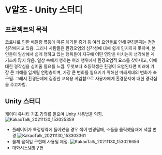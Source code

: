 # V알조 - Unity 스터디
프로젝트의 목적
--
코로나로 인한 배달량 폭등에 따른 폐기물 증가 등 여러 요인들로 인해 환경문제는 점점 심각해지고 있음. 그러나 사람들은 환경오염의 심각성에 대해 쉽게 인지하지 못하며, 본인들이 일상에서 쉽게 행하고 있는 행위들이 지구에 어떤 영향을 미치는지 생각해볼 계기조차 많지 않음. 일상 속에서 행하는 여러 행위에서 환경오염적 요소를 찾아내고, 이에 대한 경각심을 심어줄 필요를 느낌.
무엇보다 초등학생은 환경이 오염된다면 미래에 가장 큰 피해를 입게될 연령층이며, 가장 큰 변화를 일으키기 위해선 미래세대의 변화가 촉구됨. 그래서 환경문제에 집중한 교육용 게임함으로 사용자에게 환경문제에 대한 경각심을 주고자함.

Unity 스터디
--
케이디 유니티 기초 강의를 들으며 Unity 사용법을 익힘.
![KakaoTalk_20211130_153025359](https://user-images.githubusercontent.com/68942045/144184862-59723404-623c-459d-8532-617bcbf3fab3.gif)
- 플레이어가 특정영역에 들어왔을 경우 색이 변경될때, 소품을 클릭했을때에 색깔 변경
![KakaoTalk_20211130_153303361](https://user-images.githubusercontent.com/68942045/144185100-fb95eb65-0e02-4d48-b17f-3b422ead1f18.gif)
- 물체 움직임 구현때 사용될 예정.
![KakaoTalk_20211130_153029656](https://user-images.githubusercontent.com/68942045/144185257-2218535c-b2f4-4b46-8c77-97725fd7c9fc.gif)
- 대화시스템창구현
